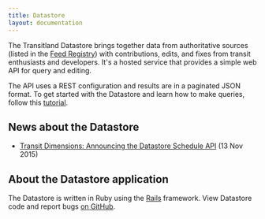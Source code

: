 ```yaml
---
title: Datastore
layout: documentation
---
```


The Transitland Datastore brings together data from authoritative sources (listed in the [Feed Registry](/documentation/feed-registry/)) with contributions, edits, and fixes from transit enthusiasts and developers. It's a hosted service that provides a simple web API for query and editing.

The API uses a REST configuration and results are in a paginated JSON format. To get started with the Datastore and learn how to make queries, follow this [tutorial](/documentation/tutorial/index.md). 

## News about the Datastore

<ul class="all-links">
  <li><a href="/news/2015/11/13/schedule-api.html">Transit Dimensions: Announcing the Datastore Schedule API</a> (13 Nov 2015)</li>
</ul>

## About the Datastore application

The Datastore is written in Ruby using the [Rails](http://www.rubyonrails.org) framework. View Datastore code and report bugs [on GitHub](http://github.com/transitland/transitland-datastore).
